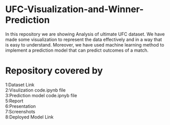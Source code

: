 # UFC-Visualization-and-Winner-Prediction
In this repository we are showing Analysis of ultimate UFC dataset. We have made some visualization to represent the data effectively and in a way that is easy to understand. Moreover, we have used machine learning method to implement a prediction model that can predict outcomes of a match.

# Repository covered by
1:Dataset Link<br/>
2:Visulization code.ipynb file<br/>
3:Prediction model code.ipnyb file<br/>
5:Report<br/>
6:Presentation <br/>
7:Screenshots<br/>
8:Deployed Model Link

